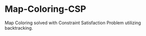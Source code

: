 # Map-Coloring-CSP
Map Coloring solved with Constraint Satisfaction Problem utilizing backtracking. 
